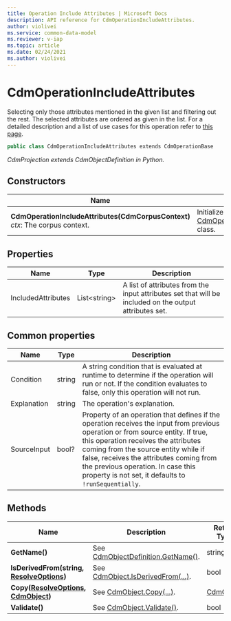```yaml
---
title: Operation Include Attributes | Microsoft Docs
description: API reference for CdmOperationIncludeAttributes.
author: violivei
ms.service: common-data-model
ms.reviewer: v-iap 
ms.topic: article
ms.date: 02/24/2021
ms.author: violivei
---
```


# CdmOperationIncludeAttributes

Selecting only those attributes mentioned in the given list and filtering out the rest. The selected attributes are ordered as given in the list. For a detailed description and a list of use cases for this operation refer to [this page](../../../../sdk/projections/includeattributes.md).

```csharp
public class CdmOperationIncludeAttributes extends CdmOperationBase
```

*CdmProjection extends CdmObjectDefinition in Python.*

## Constructors

|Name|Description|
|---|---|
|**CdmOperationIncludeAttributes(CdmCorpusContext)**<br/>*ctx*: The corpus context.<br/>|Initializes a new instance of the [CdmOperationIncludeAttributes](includeattributes.md) class.|

## Properties

|Name|Type|Description|
|---|---|---|
|IncludedAttributes|List\<string>|A list of attributes from the input attributes set that will be included on the output attributes set.

## Common properties

|Name|Type|Description|
|---|---|---|
|Condition|string|A string condition that is evaluated at runtime to determine if the operation will run or not. If the condition evaluates to false, only this operation will not run.
|Explanation|string|The operation's explanation.
|SourceInput|bool?|Property of an operation that defines if the operation receives the input from previous operation or from source entity. If true, this operation receives the attributes coming from the source entity while if false, receives the attributes coming from the previous operation. In case this property is not set, it defaults to `!runSequentially`.

## Methods

|Name|Description|Return Type|
|---|---|---|
|**GetName()**|See [CdmObjectDefinition.GetName()](../cdmobjectdefinition.md#methods).|string|
|**IsDerivedFrom(string, [ResolveOptions](../../utilities/resolveoptions.md))**|See  [CdmObject.IsDerivedFrom(...)](../cdmobject.md#methods).|bool|
|**Copy([ResolveOptions](../../utilities/resolveoptions.md), [CdmObject](../cdmobject.md))**|See [CdmObject.Copy(...)](../cdmobject.md#methods).|[CdmObject](../cdmobject.md)|
|**Validate()**|See [CdmObject.Validate()](../cdmobject.md#methods).|bool|
